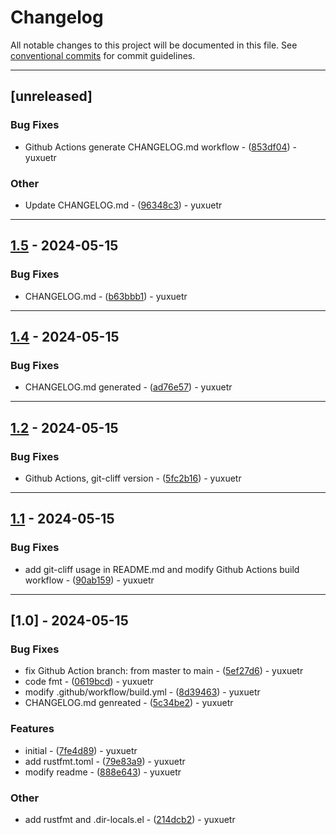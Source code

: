 # Changelog

All notable changes to this project will be documented in this file. See [conventional commits](https://www.conventionalcommits.org/) for commit guidelines.

---
## [unreleased]

### Bug Fixes

- Github Actions generate CHANGELOG.md workflow - ([853df04](https://github.com/yuxuetr/rust-template/commit/853df04559ca953cd246a805faa8d0e95b5fdb12)) - yuxuetr

### Other

- Update CHANGELOG.md - ([96348c3](https://github.com/yuxuetr/rust-template/commit/96348c31370ce2e50380580c40661c60d4292e99)) - yuxuetr

---
## [1.5](https://github.com/yuxuetr/rust-template/compare/v1.4..v1.5) - 2024-05-15

### Bug Fixes

- CHANGELOG.md - ([b63bbb1](https://github.com/yuxuetr/rust-template/commit/b63bbb18bee8e7ae01c2c8fae11f81c0f6967753)) - yuxuetr

---
## [1.4](https://github.com/yuxuetr/rust-template/compare/v1.2..v1.4) - 2024-05-15

### Bug Fixes

- CHANGELOG.md generated - ([ad76e57](https://github.com/yuxuetr/rust-template/commit/ad76e570aabe86cba8f54ef213d811b5bb0cf71c)) - yuxuetr

---
## [1.2](https://github.com/yuxuetr/rust-template/compare/v1.1..v1.2) - 2024-05-15

### Bug Fixes

- Github Actions, git-cliff version - ([5fc2b16](https://github.com/yuxuetr/rust-template/commit/5fc2b16194aa7042d8c7421ba401c1ba98cd7e83)) - yuxuetr

---
## [1.1](https://github.com/yuxuetr/rust-template/compare/v1.0..v1.1) - 2024-05-15

### Bug Fixes

- add git-cliff usage in README.md and modify Github Actions build workflow - ([90ab159](https://github.com/yuxuetr/rust-template/commit/90ab159aa9a8dce055359890270b56b5271e4117)) - yuxuetr

---
## [1.0] - 2024-05-15

### Bug Fixes

- fix Github Action branch: from master to main - ([5ef27d6](https://github.com/yuxuetr/rust-template/commit/5ef27d6a31998e3314de764862c651f1a7402b2e)) - yuxuetr
- code fmt - ([0619bcd](https://github.com/yuxuetr/rust-template/commit/0619bcda7024a12b831e51760fe00ada27bdf715)) - yuxuetr
- modify .github/workflow/build.yml - ([8d39463](https://github.com/yuxuetr/rust-template/commit/8d39463e05054dea642f693316099358ee74bffe)) - yuxuetr
- CHANGELOG.md genreated - ([5c34be2](https://github.com/yuxuetr/rust-template/commit/5c34be2f29c5486a6b49945c46943e2eba6b4451)) - yuxuetr

### Features

- initial - ([7fe4d89](https://github.com/yuxuetr/rust-template/commit/7fe4d8946691597065872dd1d951beeb5773b20b)) - yuxuetr
- add rustfmt.toml - ([79e83a9](https://github.com/yuxuetr/rust-template/commit/79e83a9cc205519513082b5fa62b590439106d15)) - yuxuetr
- modify readme - ([888e643](https://github.com/yuxuetr/rust-template/commit/888e643c733e2b11881eed13c80d06b9254608be)) - yuxuetr

### Other

- add rustfmt and .dir-locals.el - ([214dcb2](https://github.com/yuxuetr/rust-template/commit/214dcb2b26d9d4cb572844b738aa297a93d2d88c)) - yuxuetr

<!-- generated by git-cliff -->
